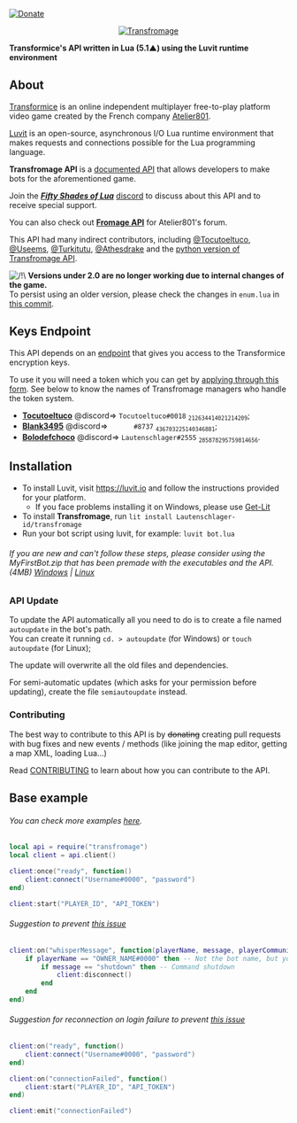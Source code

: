 [![Donate](https://img.shields.io/badge/Donate-PayPal-blue.svg)](https://www.paypal.com/cgi-bin/webscr?cmd=_s-xclick&hosted_button_id=TSTEG3PXK4HJ4&source=url)

<p align='center'><a href='https://atelier801.com/topic?f=5&t=917024'><img src="http://images.atelier801.com/168e7d7a07d.png" title="Transfromage"></a></p>

**Transformice's API written in Lua (5.1▲) using the Luvit runtime environment**

## About

[Transformice](https://www.transformice.com/) is an online independent multiplayer free-to-play platform video game created by the French company [Atelier801](http://societe.atelier801.com/).

[Luvit](https://luvit.io/) is an open-source, asynchronous I/O Lua runtime environment that makes requests and connections possible for the Lua programming language.

**Transfromage API** is a [documented API](docs) that allows developers to make bots for the aforementioned game.

Join the **_[Fifty Shades of Lua](https://discord.gg/quch83R)_** [discord](https://discordapp.com/) to discuss about this API and to receive special support.

You can also check out **[Fromage API](https://github.com/Lautenschlager-id/Fromage)** for Atelier801's forum.

This API had many indirect contributors, including [@Tocutoeltuco](https://github.com/Tocutoeltuco), [@Useems](https://github.com/Useems), [@Turkitutu](https://github.com/Turkitutu), [@Athesdrake](https://github.com/Athesdrake) and the [python version of Transfromage API](https://github.com/Tocutoeltuco/transfromage).

![/!\\](http://images.atelier801.com/168395f0cbc.png) **Versions under 2.0 are no longer working due to internal changes of the game.**<br>
To persist using an older version, please check the changes in `enum.lua` in [this commit](../../commit/95cb9c766204609ed6e808470c7018929da92652).

## Keys Endpoint

This API depends on an [endpoint](https://api.tocu.tk/get_transformice_keys.php) that gives you access to the Transformice encryption keys.

To use it you will need a token which you can get by [applying through this form](https://forms.gle/N6Et1hLGQ9hmg95F6). See below to know the names of Transfromage managers who handle the token system.
- **[Tocutoeltuco](https://github.com/Tocutoeltuco)** @discord=> `Tocutoeltuco#0018` <sub>`212634414021214209`</sub>;
- **[Blank3495](https://github.com/Blank3495)** @discord=> `󠂪󠂪 󠂪󠂪 󠂪󠂪󠂪󠂪 󠂪󠂪 󠂪󠂪󠂪󠂪 󠂪󠂪 󠂪󠂪#8737` <sub>`436703225140346881`</sub>;
- **[Bolodefchoco](https://github.com/Lautenschlager-id)** @discord=> `Lautenschlager#2555` <sub>`285878295759814656`</sub>.

## Installation

- To install Luvit, visit https://luvit.io and follow the instructions provided for your platform.
	- If you face problems installing it on Windows, please use [Get-Lit](https://github.com/SinisterRectus/get-lit)
- To install **Transfromage**, run `lit install Lautenschlager-id/transfromage`
- Run your bot script using luvit, for example: `luvit bot.lua`

###### If you are new and can't follow these steps, please consider using the _MyFirstBot.zip_ that has been premade with the executables and the API.<br>_(4MB)_ [Windows](https://github.com/Lautenschlager-id/Transfromage/raw/master/MyFirstBot/Windows.zip) | [Linux](https://github.com/Lautenschlager-id/Transfromage/raw/master/MyFirstBot/Linux.zip)

### API Update

To update the API automatically all you need to do is to create a file named `autoupdate` in the bot's path.<br>
You can create it running `cd. > autoupdate` (for Windows) or `touch autoupdate` (for Linux);

The update will overwrite all the old files and dependencies.

For semi-automatic updates (which asks for your permission before updating), create the file `semiautoupdate` instead.

### Contributing

The best way to contribute to this API is by ~~donating~~ creating pull requests with bug fixes and new events / methods (like joining the map editor, getting a map XML, loading Lua...)

Read [CONTRIBUTING](CONTRIBUTING.md) to learn about how you can contribute to the API.

## Base example
###### You can check more examples [here](https://github.com/Lautenschlager-id/Transfromage/tree/master/examples).
```Lua
local api = require("transfromage")
local client = api.client()

client:once("ready", function()
	client:connect("Username#0000", "password")
end)

client:start("PLAYER_ID", "API_TOKEN")
```
###### Suggestion to prevent [this issue](https://github.com/Lautenschlager-id/Transfromage/issues/8)
```Lua
client:on("whisperMessage", function(playerName, message, playerCommunity)
	if playerName == "OWNER_NAME#0000" then -- Not the bot name, but yours (the bot developer)
		if message == "shutdown" then -- Command shutdown
			client:disconnect()
		end
	end
end)
```
###### Suggestion for reconnection on login failure to prevent [this issue](https://github.com/Lautenschlager-id/Transfromage/issues/8)
```Lua
client:on("ready", function()
	client:connect("Username#0000", "password")
end)

client:on("connectionFailed", function()
	client:start("PLAYER_ID", "API_TOKEN")
end)

client:emit("connectionFailed")
```